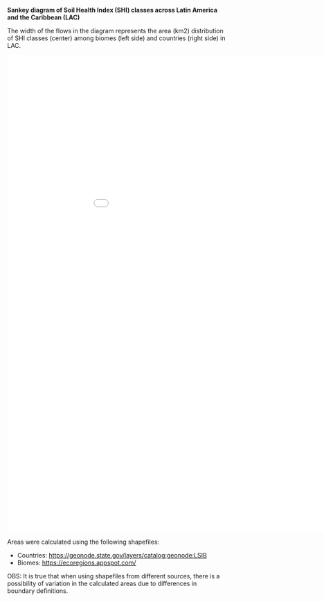 **Sankey diagram of Soil Health Index (SHI) classes across Latin America and the Caribbean (LAC)**

The width of the flows in the diagram represents the area (km2) distribution of SHI classes (center) among biomes (left side) and countries (right side) in LAC.
  
<iframe width="1000" height="1100" frameborder="0" scrolling="no" src="//plotly.com/~raulpoppiel/3.embed"></iframe>

Areas were calculated using the following shapefiles:
* Countries: https://geonode.state.gov/layers/catalog:geonode:LSIB
* Biomes: https://ecoregions.appspot.com/

OBS: It is true that when using shapefiles from different sources, there is a possibility of variation in the calculated areas due to differences in boundary definitions.
